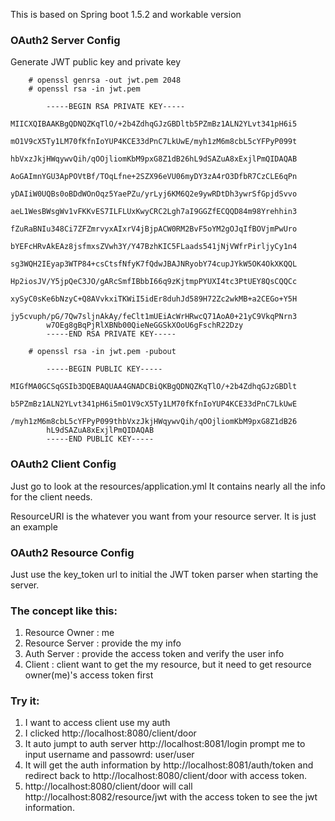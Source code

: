 This is based on Spring boot 1.5.2 and workable version

### OAuth2 Server Config

Generate JWT public key and private key

        # openssl genrsa -out jwt.pem 2048
        # openssl rsa -in jwt.pem

            -----BEGIN RSA PRIVATE KEY-----
            MIICXQIBAAKBgQDNQZKqTlO/+2b4ZdhqGJzGBDltb5PZmBz1ALN2YLvt341pH6i5
            mO1V9cX5Ty1LM70fKfnIoYUP4KCE33dPnC7LkUwE/myh1zM6m8cbL5cYFPyP099t
            hbVxzJkjHWqywvQih/qOOjliomKbM9pxG8Z1dB26hL9dSAZuA8xExjlPmQIDAQAB
            AoGAImnYGU3ApPOVtBf/TOqLfne+2SZX96eVU06myDY3zA4rO3DfbR7CzCLE6qPn
            yDAIiW0UQBs0oBDdWOnOqz5YaePZu/yrLyj6KM6Q2e9ywRDtDh3ywrSfGpjdSvvo
            aeL1WesBWsgWv1vFKKvES7ILFLUxKwyCRC2Lgh7aI9GGZfECQQD84m98Yrehhin3
            fZuRaBNIu348Ci7ZFZmrvyxAIxrV4jBjpACW0RM2BvF5oYM2gOJqIfBOVjmPwUro
            bYEFcHRvAkEAz8jsfmxsZVwh3Y/Y47BzhKIC5FLaads541jNjVWfrPirljyCy1n4
            sg3WQH2IEyap3WTP84+csCtsfNfyK7fQdwJBAJNRyobY74cupJYkW5OK4OkXKQQL
            Hp2iosJV/Y5jpQeC3JO/gARcSmfIBbbI66q9zKjtmpPYUXI4tc3PtUEY8QsCQQCc
            xySyC0sKe6bNzyC+Q8AVvkxiTKWiI5idEr8duhJd589H72Zc2wkMB+a2CEGo+Y5H
            jy5cvuph/pG/7Qw7sljnAkAy/feClt1mUEiAcWrHRwcQ71AoA0+21yC9VkqPNrn3
            w7OEg8gBqPjRlXBNb00QieNeGGSkXOoU6gFschR22Dzy
            -----END RSA PRIVATE KEY-----

        # openssl rsa -in jwt.pem -pubout

            -----BEGIN PUBLIC KEY-----
            MIGfMA0GCSqGSIb3DQEBAQUAA4GNADCBiQKBgQDNQZKqTlO/+2b4ZdhqGJzGBDlt
            b5PZmBz1ALN2YLvt341pH6i5mO1V9cX5Ty1LM70fKfnIoYUP4KCE33dPnC7LkUwE
            /myh1zM6m8cbL5cYFPyP099thbVxzJkjHWqywvQih/qOOjliomKbM9pxG8Z1dB26
            hL9dSAZuA8xExjlPmQIDAQAB
            -----END PUBLIC KEY-----

### OAuth2 Client Config
Just go to look at the resources/application.yml 
It contains nearly all the info for the client needs.

ResourceURI is the whatever you want from your resource server. It is just an example


### OAuth2 Resource Config
Just use the key_token url to initial the JWT token parser when starting the server.

### The concept like this:
1. Resource Owner : me
2. Resource Server : provide the my info
3. Auth Server : provide the access token and verify the user info
4. Client : client want to get the my resource, but it need to get resource owner(me)'s access token first



### Try it:
1. I want to access client use my auth
2. I clicked http://localhost:8080/client/door
3. It auto jumpt to auth server http://localhost:8081/login prompt me to input username and passowrd: user/user
4. It will get the auth information by http://localhost:8081/auth/token and redirect back to http://localhost:8080/client/door with access token.
5. http://localhost:8080/client/door will call http://localhost:8082/resource/jwt with the access token to see the jwt information.




